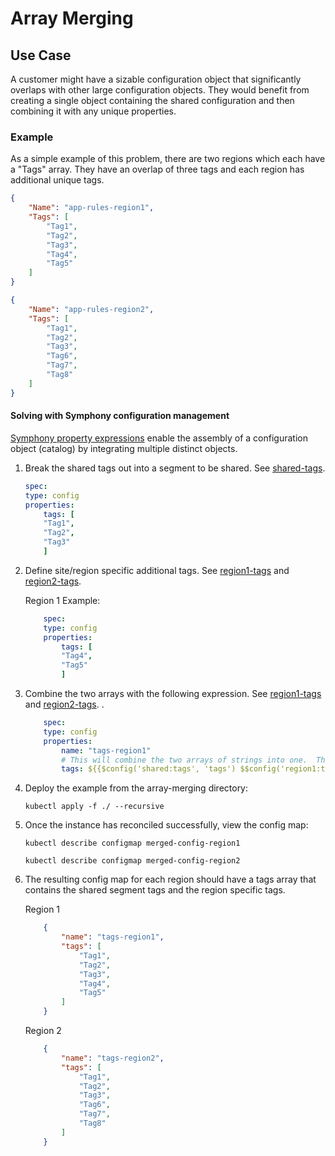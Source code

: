 # Array Merging

## Use Case

A customer might have a sizable configuration object that significantly overlaps with other large configuration objects. They would benefit from creating a single object containing the shared configuration and then combining it with any unique properties.

### Example

As a simple example of this problem, there are two regions which each have a "Tags" array.  They have an overlap of three tags and each region has additional unique tags.

```json
{
    "Name": "app-rules-region1",
    "Tags": [
        "Tag1",
        "Tag2",
        "Tag3",
        "Tag4",
        "Tag5"
    ]
}
```

```json
{
    "Name": "app-rules-region2",
    "Tags": [
        "Tag1",
        "Tag2",
        "Tag3",
        "Tag6",
        "Tag7",
        "Tag8"
    ]
}
```

#### Solving with Symphony configuration management

[Symphony property expressions](../../../symphony-book/concepts/unified-object-model/property-expressions.md#functions) enable the assembly of a configuration object (catalog) by integrating multiple distinct objects.

1. Break the shared tags out into a segment to be shared.  See [shared-tags](./catalogs/shared-tags.yml).

    ```yml
    spec:
    type: config
    properties:
        tags: [
        "Tag1",
        "Tag2",
        "Tag3"
        ]
    ```

1. Define site/region specific additional tags.  See [region1-tags](./catalogs/region1-tags.yml) and [region2-tags](./catalogs/region2-tags.yml).

    Region 1 Example:

    ```yml
        spec:
        type: config
        properties:
            tags: [
            "Tag4",
            "Tag5"
            ]
    ```

1. Combine the two arrays with the following expression.  See [region1-tags](./catalogs/region1-tags.yml) and [region2-tags](./catalogs/region2-tags.yml).
.

    ```yml
        spec:
        type: config
        properties:
            name: "tags-region1"
            # This will combine the two arrays of strings into one.  The double dollar sign on the second config object is required
            tags: ${{$config('shared:tags', 'tags') $$config('region1:tags', 'tags')}}
    ```

1. Deploy the example from the array-merging directory:

    `kubectl apply -f ./ --recursive`
1. Once the instance has reconciled successfully, view the config map:

    `kubectl describe configmap merged-config-region1`

    `kubectl describe configmap merged-config-region2`
1. The resulting config map for each region should have a tags array that contains the shared segment tags and the region specific tags.

    Region 1

    ```json
        {
            "name": "tags-region1",
            "tags": [
                "Tag1",
                "Tag2",
                "Tag3",
                "Tag4",
                "Tag5"
            ]
        }
    ```

    Region 2

    ```json
        {
            "name": "tags-region2",
            "tags": [
                "Tag1",
                "Tag2",
                "Tag3",
                "Tag6",
                "Tag7",
                "Tag8"
            ]
        }
    ```
